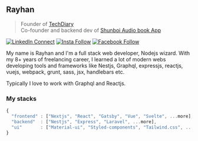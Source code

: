 ## Rayhan

> Founder of [TechDiary](https://www.techdiary.dev) <br/>
> Co-founder and backend dev of [Shunboi Audio book App](https://play.google.com/store/apps/details?id=com.shunboi)

[![LinkedIn Connect](https://img.shields.io/badge/%20-Connect-black?color=14171A&labelColor=212121&logo=linkedin&logoColor=ffffff)](https://www.linkedin.com/in/kingrayhan)   [![Insta Follow](https://img.shields.io/badge/%20-Follow-black?color=14171A&labelColor=d81b60&logo=instagram&logoColor=ffffff)](https://www.instagram.com/king_rayhan)   [![Facebook Follow](https://img.shields.io/badge/%20-Connect-black?color=14171A&labelColor=1976d2&logo=facebook&logoColor=ffffff)](https://www.facebook.com/kingrayhan2)

My name is Rayhan and I'm a full stack web developer, Nodejs wizard. With my 8+ years of freelancing career, I learned a lot of modern webs developing tools and frameworks like Nestjs, Graphql, expressjs, reactjs, vuejs, webpack, grunt, sass, jsx, handlebars etc.

Typically I love to work with Graphql and Reactjs.


### My stacks

```js
{
  "frontend" : ["Nextjs", "React", "Gatsby", "Vue", "Svelte", ...more],
  "backend"  : ["Nestjs", "Express", "Laravel", ...more],
  "ui"       : ["Material-ui", "Styled-components", "Tailwind.css", ...more]
}
```
